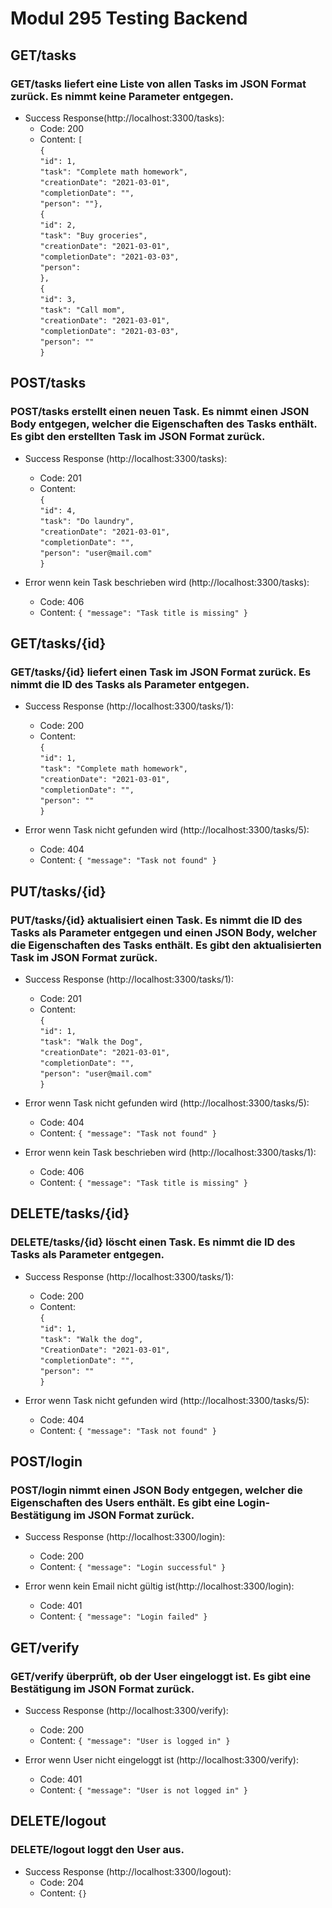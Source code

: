 # Modul 295 Testing Backend

## GET/tasks
### GET/tasks liefert eine Liste von allen Tasks im JSON Format zurück. Es nimmt keine Parameter entgegen.
- Success Response(http://localhost:3300/tasks):
    - Code: 200
    - Content: `[`<br>
    `{`<br>
    `"id": 1,`<br>
    `"task": "Complete math homework",`<br>
    `"creationDate": "2021-03-01",`<br>
    `"completionDate": "",`<br>
    `"person": ""},`<br>
    `{`<br>
    `"id": 2,`<br>
    `"task": "Buy groceries",`<br>
    `"creationDate": "2021-03-01",`<br>
    `"completionDate": "2021-03-03",`<br>
    `"person":`<br>
    `},`<br>
    `{`<br>
    `"id": 3,`<br>
    `"task": "Call mom",`<br>
    `"creationDate": "2021-03-01",`<br>
    `"completionDate": "2021-03-03",`<br>
    `"person": ""`<br>
    `}`
## POST/tasks
### POST/tasks erstellt einen neuen Task. Es nimmt einen JSON Body entgegen, welcher die Eigenschaften des Tasks enthält. Es gibt den erstellten Task im JSON Format zurück.
- Success Response (http://localhost:3300/tasks):
    - Code: 201
    - Content: <br>
    `{`<br>
    `"id": 4,`<br>
    `"task": "Do laundry",`<br>
    `"creationDate": "2021-03-01",`<br>
    `"completionDate": "",`<br>
    `"person": "user@mail.com"`<br>
    `}`

- Error wenn kein Task beschrieben wird (http://localhost:3300/tasks):
    - Code: 406
    - Content: `{
    "message": "Task title is missing"
  }`

## GET/tasks/{id}
### GET/tasks/{id} liefert einen Task im JSON Format zurück. Es nimmt die ID des Tasks als Parameter entgegen.
- Success Response (http://localhost:3300/tasks/1):
    - Code: 200
    - Content: <br>
    `{`<br>
    `"id": 1,`<br>
    `"task": "Complete math homework",`<br>
    `"creationDate": "2021-03-01",`<br>
    `"completionDate": "",`<br>
    `"person": ""`<br>
    `}`


- Error wenn Task nicht gefunden wird (http://localhost:3300/tasks/5):
    - Code: 404
    - Content: `{
    "message": "Task not found"
  }`

## PUT/tasks/{id}
### PUT/tasks/{id} aktualisiert einen Task. Es nimmt die ID des Tasks als Parameter entgegen und einen JSON Body, welcher die Eigenschaften des Tasks enthält. Es gibt den aktualisierten Task im JSON Format zurück.
- Success Response (http://localhost:3300/tasks/1):
    - Code: 201
    - Content: <br>
    `{`<br>
    `"id": 1,`<br>
    `"task": "Walk the Dog",`<br>
    `"creationDate": "2021-03-01",`<br>
    `"completionDate": "",`<br>
    `"person": "user@mail.com"`<br>
    `}`

- Error wenn Task nicht gefunden wird (http://localhost:3300/tasks/5):
    - Code: 404
    - Content: `{
    "message": "Task not found"
  }`

- Error wenn kein Task beschrieben wird (http://localhost:3300/tasks/1):
    - Code: 406
    - Content: `{
    "message": "Task title is missing"
  }`

## DELETE/tasks/{id}
### DELETE/tasks/{id} löscht einen Task. Es nimmt die ID des Tasks als Parameter entgegen.
- Success Response (http://localhost:3300/tasks/1):
    - Code: 200
    - Content: <br>
    `{`<br>
    `"id": 1,`<br>
    `"task": "Walk the dog",`<br>
    `"CreationDate": "2021-03-01",`<br>
    `"completionDate": "",`<br>
    `"person": ""`<br>
    `}`

- Error wenn Task nicht gefunden wird (http://localhost:3300/tasks/5):
    - Code: 404
    - Content: `{
    "message": "Task not found"
  }`
## POST/login
### POST/login nimmt einen JSON Body entgegen, welcher die Eigenschaften des Users enthält. Es gibt eine Login-Bestätigung im JSON Format zurück.
- Success Response (http://localhost:3300/login):
    - Code: 200
    - Content: `{
    "message": "Login successful"
  }`

- Error wenn kein Email nicht gültig ist(http://localhost:3300/login):
    - Code: 401
    - Content: `{
    "message": "Login failed"
  }`
## GET/verify
### GET/verify überprüft, ob der User eingeloggt ist. Es gibt eine Bestätigung im JSON Format zurück.
- Success Response (http://localhost:3300/verify):
    - Code: 200
    - Content: `{
    "message": "User is logged in"
  }`

- Error wenn User nicht eingeloggt ist (http://localhost:3300/verify):
    - Code: 401
    - Content: `{
    "message": "User is not logged in"
  }`

## DELETE/logout
### DELETE/logout loggt den User aus.
- Success Response (http://localhost:3300/logout):
    - Code: 204
    - Content: `{}`